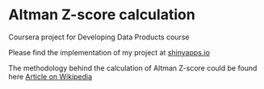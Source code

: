 Altman Z-score calculation
===========

Coursera project for Developing Data Products course

Please find the implementation of my project at <a href="https://salex.shinyapps.io/DevDataProd/">shinyapps.io</a>

The methodology behind the calculation of Altman Z-score could be found here <a href="http://en.wikipedia.org/wiki/Altman_Z-score/">Article on Wikipedia</a> 
